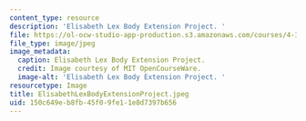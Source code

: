 ```yaml
---
content_type: resource
description: 'Elisabeth Lex Body Extension Project. '
file: https://ol-ocw-studio-app-production.s3.amazonaws.com/courses/4-301-introduction-to-the-visual-arts-spring-2007/150c649eb8fb45f09fe11e8d7397b656_ElisabethLexBodyExtensionProject.jpeg
file_type: image/jpeg
image_metadata:
  caption: Elisabeth Lex Body Extension Project.
  credit: Image courtesy of MIT OpenCourseWare.
  image-alt: 'Elisabeth Lex Body Extension Project. '
resourcetype: Image
title: ElisabethLexBodyExtensionProject.jpeg
uid: 150c649e-b8fb-45f0-9fe1-1e8d7397b656
---
```

